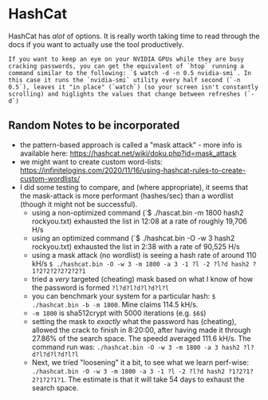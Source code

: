 # HashCat

HashCat has *alot* of options. It is really worth taking time to read through the docs if you want to actually use the tool productively. 


```{tip}
If you want to keep an eye on your NVIDIA GPUs while they are busy cracking passwords, you can get the equivalent of `htop` running a command similar to the following: `$ watch -d -n 0.5 nvidia-smi`. In this case it runs the `nvidia-smi` utility every half second (`-n 0.5`), leaves it "in place" (`watch`) (so your screen isn't constantly scrolling) and higlights the values that change between refreshes (`-d`)
```


## Random Notes to be incorporated

* the pattern-based approach is called a "mask attack" - more info is available here: https://hashcat.net/wiki/doku.php?id=mask_attack
* we might want to create custom word-lists: https://infinitelogins.com/2020/11/16/using-hashcat-rules-to-create-custom-wordlists/
* I did some testing to compare, and (where appropriate), it seems that the mask-attack is more performant (hashes/sec) than a wordlist (though it might not be successful).
   * using a non-optimized command (`$ ./hascat.bin -m 1800 hash2 rockyou.txt) exhausted the list in 12:08 at a rate of roughly 19,706 H/s
   * using an optimized command (`$ ./hashcat.bin -O -w 3 hash2 rockyou.txt) exhausted the list in 2:38 with a rate of 90,525 H/s
   * using a mask attack (no wordlist) is seeing a hash rate of around 110 kH/s `$ ./hashcat.bin -O -w 3 -m 1800 -a 3 -1 ?l -2 ?l?d hash2 ?1?2?2?2?2?2?2?1`
   * tried a *very* targeted (cheating) mask based on what I know of how the password is formed `?l?d?l?d?l?d?l?l`
   * you can benchmark your system for a particular hash: `$ ./hashcat.bin -b -m 1800`. Mine claims 114.5 kH/s.
   * `-m 1800` is sha512crypt with 5000 iterations (e.g. `$6$`)
   * setting the mask to *exactly* what the password has (cheating), allowed the crack to finish in 8:20:00, after having made it through 27.86% of the search space. The speedd averaged 111.6 kH/s. The command run was: `./hashcat.bin -O -w 3 -m 1800 -a 3 hash2 ?l?d?l?d?l?d?l?l`
   * Next, we tried "loosening" it a bit, to see what we learn perf-wise: `./hashcat.bin -O -w 3 -m 1800 -a 3 -1 ?l -2 ?l?d hash2 ?1?2?1?2?1?2?1?1`. The estimate is that it will take 54 days to exhaust the search space.
   

